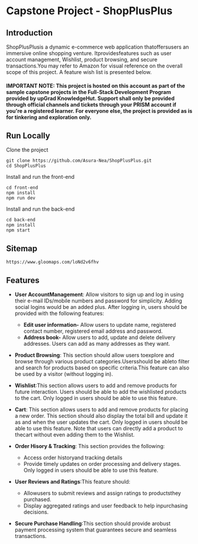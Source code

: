 # Capstone Project - ShopPlusPlus

## Introduction
ShopPlusPlusis a dynamic e-commerce web application thatoffersusers an immersive online shopping venture. Itprovidesfeatures such as user account management, Wishlist, product browsing, and secure transactions.You may refer to Amazon for visual reference on the overall scope of this project. A feature wish list is presented below.

#### IMPORTANT NOTE: This project is hosted on this account as part of the sample capstone projects in the Full-Stack Development Program provided by upGrad KnowledgeHut. Support shall only be provided through official channels and tickets through your PRISM account if you're a registered learner. For everyone else, the project is provided as is for tinkering and exploration only.

## Run Locally
 Clone the project
 ```
 git clone https://github.com/Asura-Nea/ShopPlusPlus.git
 cd ShopPlusPlus
 ```
 
 Install and run the front-end
 ```
 cd front-end
 npm install
 npm run dev
 ```
 Install and run the back-end
 ```
 cd back-end
 npm install
 npm start
 ```
## Sitemap
 ```
https://www.gloomaps.com/loNd2v6fhv
 ```

## Features
- **User AccountManagement**: Allow visitors to sign up and log in using their e-mail IDs/mobile numbers and password for simplicity. Adding social logins would be an added plus. After logging in, users should be provided with the following features:
	- **Edit user information-** Allow users to update name, registered contact number, registered email address and password.
	- **Address book-** Allow users to add, update and delete delivery addresses. Users can add as many addresses as they want.

- **Product Browsing**: This section should allow users toexplore and browse through various product categories.Usersshould be ableto filter and search for products based on specific criteria.This feature can also be used by a visitor (without logging in).

- **Wishlist**:This section allows users to add and remove products for future interaction. Users should be able to add the wishlisted products to the cart. Only logged in users should be able to use this feature.

- **Cart**: This section allows users to add and remove products for placing a new order. This section should also display the total bill and update it as and when the user updates the cart. Only logged in users should be able to use this feature. Note that users can directly add a product to thecart without even adding them to the Wishlist.

- **Order Hisory & Tracking**: This section provides the following:
	- Access order historyand tracking details
	- Provide timely updates on order processing and delivery stages.
  Only logged in users should be able to use this feature.

- **User Reviews and Ratings**:This feature should:
	- Allowusers to submit reviews and assign ratings to productsthey purchased.
	- Display aggregated ratings and user feedback to help inpurchasing decisions.

- **Secure Purchase Handling**:This section should provide arobust payment processing system that guarantees secure and seamless transactions.
 

